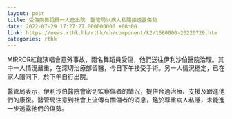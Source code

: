 ```yaml
---
layout: post
title: 受傷兩舞蹈員一人已出院　醫管局以病人私隱拒透露傷勢
date: 2022-07-29 17:27:27.000000000 +08:00
link: https://news.rthk.hk/rthk/ch/component/k2/1660000-20220729.htm
categories: rthk
---
```


MIRROR紅館演唱會意外事故，兩名舞蹈員受傷，他們送往伊利沙伯醫院治理。其中一人情況嚴重，在深切治療部留醫，今日下午接受手術。另一人情況穩定，已在家人陪同下，於下午自行出院。

醫管局表示，伊利沙伯醫院會密切監察傷者的情況，提供合適治療、支援及跟進他們的康復。醫管局注意到社會上流傳有關傷者的消息，鑑於尊重病人私隱，未能進一步透露他們的傷勢。
